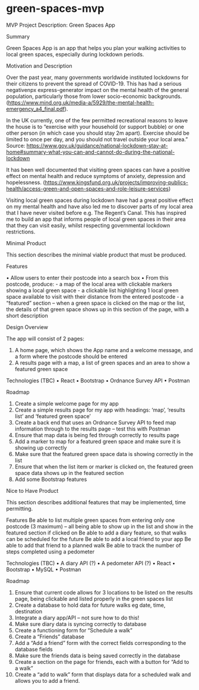 # green-spaces-mvp

MVP Project Description: Green Spaces App

Summary

Green Spaces App is an app that helps you plan your walking activities to local green spaces, especially during lockdown periods.

Motivation and Description

Over the past year, many governments worldwide instituted lockdowns for their citizens to prevent the spread of COVID-19. This has had a serious negativenpx express-generator impact on the mental health of the general population, particularly those from lower socio-economic backgrounds. (<https://www.mind.org.uk/media-a/5929/the-mental-health-emergency_a4_final.pdf>).

In the UK currently, one of the few permitted recreational reasons to leave the house is to “exercise with your household (or support bubble) or one other person (in which case you should stay 2m apart). Exercise should be limited to once per day, and you should not travel outside your local area.” Source: <https://www.gov.uk/guidance/national-lockdown-stay-at-home#summary-what-you-can-and-cannot-do-during-the-national-lockdown>

It has been well documented that visiting green spaces can have a positive effect on mental health and reduce symptoms of anxiety, depression and hopelessness. (<https://www.kingsfund.org.uk/projects/improving-publics-health/access-green-and-open-spaces-and-role-leisure-services>)

Visiting local green spaces during lockdown have had a great positive effect on my mental health and have also led me to discover parts of my local area that I have never visited before e.g. The Regent’s Canal. This has inspired me to build an app that informs people of local green spaces in their area that they can visit easily, whilst respecting governmental lockdown restrictions.

Minimal Product

This section describes the minimal viable product that must be produced.

Features

• Allow users to enter their postcode into a search box
• From this postcode, produce: - a map of the local area with clickable markers showing a local green space - a clickable list highlighting 1 local green space available to visit with their distance from the entered postcode - a “featured” section – when a green space is clicked on the map or the list, the details of that green space shows up in this section of the page, with a short description

Design Overview

The app will consist of 2 pages:

1. A home page, which shows the App name and a welcome message, and a form where the postcode should be entered
2. A results page with a map, a list of green spaces and an area to show a featured green space

Technologies (TBC)
• React
• Bootstrap
• Ordnance Survey API
• Postman

Roadmap

1. Create a simple welcome page for my app
2. Create a simple results page for my app with headings: ‘map’, ‘results list’ and ‘featured green space’
3. Create a back end that uses an Ordnance Survey API to feed map information through to the results page – test this with Postman
4. Ensure that map data is being fed through correctly to results page
5. Add a marker to map for a featured green space and make sure it is showing up correctly
6. Make sure that the featured green space data is showing correctly in the list
7. Ensure that when the list item or marker is clicked on, the featured green space data shows up in the featured section
8. Add some Bootstrap features

Nice to Have Product

This section describes additional features that may be implemented, time permitting.

Features
Be able to list multiple green spaces from entering only one postcode (3 maximum) – all being able to show up in the list and show in the featured section if clicked on
Be able to add a diary feature, so that walks can be scheduled for the future
Be able to add a local friend to your app
Be able to add that friend to a planned walk
Be able to track the number of steps completed using a pedometer

Technologies (TBC)
• A diary API (?)
• A pedometer API (?)
• React
• Bootstrap
• MySQL
• Postman

Roadmap

1. Ensure that current code allows for 3 locations to be listed on the results page, being clickable and listed properly in the green spaces list
2. Create a database to hold data for future walks eg date, time, destination
3. Integrate a diary app/API – not sure how to do this!
4. Make sure diary data is syncing correctly to database
5. Create a functioning form for “Schedule a walk”
6. Create a “Friends” database
7. Add a “Add a friend” form with the correct fields corresponding to the database fields
8. Make sure the friends data is being saved correctly in the database
9. Create a section on the page for friends, each with a button for “Add to a walk”
10. Create a “add to walk” form that displays data for a scheduled walk and allows you to add a friend.
